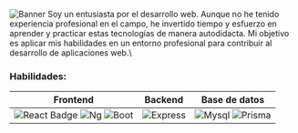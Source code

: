 ![Banner](https://github.com/cmgus/cmgus/assets/46165181/ebc90ea8-86d6-4f1d-acfa-970e6f69c416)
Soy un entusiasta por el desarrollo web. Aunque no he tenido experiencia profesional en el campo, he invertido tiempo y esfuerzo en aprender y practicar estas tecnologías de manera autodidacta. Mi objetivo es aplicar mis habilidades en un entorno profesional para contribuir al desarrollo de aplicaciones web.\
### Habilidades:
| Frontend | Backend | Base de datos |
|:--------:|:-------:|:-------------:|
|![React Badge](https://img.shields.io/badge/React-20232A?style=for-the-badge&logo=react&logoColor=61DAFB) ![Ng](https://img.shields.io/badge/Angular-DD0031?style=for-the-badge&logo=angular&logoColor=white) ![Boot](https://img.shields.io/badge/Bootstrap-563D7C?style=for-the-badge&logo=bootstrap&logoColor=white) | ![Express](https://img.shields.io/badge/Express.js-404D59?style=for-the-badge) | ![Mysql](https://img.shields.io/badge/MySQL-00000F?style=for-the-badge&logo=mysql&logoColor=white)  ![Prisma](https://img.shields.io/badge/Prisma-3982CE?style=for-the-badge&logo=Prisma&logoColor=white)|
